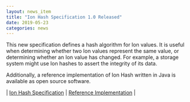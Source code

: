 ```yaml
---
layout: news_item
title: "Ion Hash Specification 1.0 Released"
date: 2019-05-23
categories: news
---
```

This new specification defines a hash algorithm for Ion values.  It is useful when determining whether two Ion values represent the same value, or determining whether an Ion value has changed.  For example, a storage system might use Ion hashes to assert the integrity of its data.

Additionally, a reference implementation of Ion Hash written in Java is available as open source software.

| [Ion Hash Specification](https://amzn.github.io/ion-hash/docs/spec.html) | [Reference Implementation](https://github.com/amzn/ion-hash-java) |

